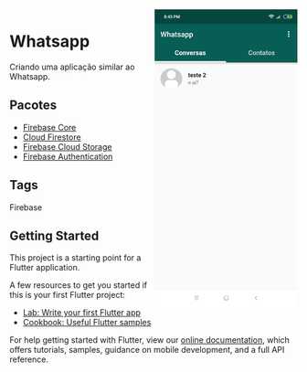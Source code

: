 <img src="docs/screenshot.png" alt="screenshot" width="250" align="right">

# Whatsapp

Criando uma aplicação similar ao Whatsapp.

## Pacotes

 - [Firebase Core](https://pub.dev/packages/firebase_core)
 - [Cloud Firestore](https://pub.dev/packages/cloud_firestore)
 - [Firebase Cloud Storage](https://pub.dev/packages/firebase_storage)
 - [Firebase Authentication](https://pub.dev/packages/firebase_auth)
 
## Tags

Firebase

## Getting Started

This project is a starting point for a Flutter application.

A few resources to get you started if this is your first Flutter project:

- [Lab: Write your first Flutter app](https://flutter.dev/docs/get-started/codelab)
- [Cookbook: Useful Flutter samples](https://flutter.dev/docs/cookbook)

For help getting started with Flutter, view our
[online documentation](https://flutter.dev/docs), which offers tutorials,
samples, guidance on mobile development, and a full API reference.
